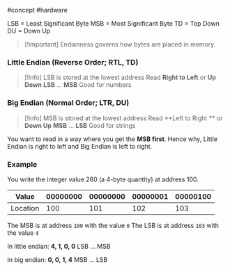 #concept #hardware

LSB = Least Significant Byte
MSB = Most Significant Byte
TD = Top Down
DU = Down Up

>[!important] Endianness governs how bytes are placed in memory.

### Little Endian (Reverse Order; RTL, TD)

>[!info] LSB is stored at the lowest address
>Read **Right to Left** or **Up Down**
>**LSB** ... **MSB**
>Good for numbers

### Big Endian (Normal Order; LTR, DU)

>[!info] MSB is stored at the lowest address
>Read **Left to Right ** or **Down Up**
>**MSB** ... **LSB**
>Good for strings

You want to read in a way where you get the **MSB first**. Hence why, Little Endian is right to left and Big Endian is left to right.

### Example

You write the integer value 260 (a 4-byte quantity) at address 100.

| Value    | 00000000 | 00000000 | 00000001 | 00000100 |
| -------- | -------- | -------- | -------- | -------- |
| Location | 100      | 101      | 102      | 103      |

The MSB is at address `100` with the value `0`
The LSB is at address `103` with the value `4`

In little endian:
**4, 1, 0, 0**
LSB ... MSB

In big endian:
**0, 0, 1, 4**
MSB ... LSB


